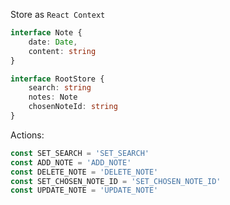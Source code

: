 Store as `React Context`

```ts
interface Note {
	date: Date,
	content: string
}

interface RootStore {
	search: string
	notes: Note
	chosenNoteId: string
}
```

Actions:

```ts
const SET_SEARCH = 'SET_SEARCH'
const ADD_NOTE = 'ADD_NOTE'
const DELETE_NOTE = 'DELETE_NOTE'
const SET_CHOSEN_NOTE_ID = 'SET_CHOSEN_NOTE_ID'
const UPDATE_NOTE = 'UPDATE_NOTE'
```